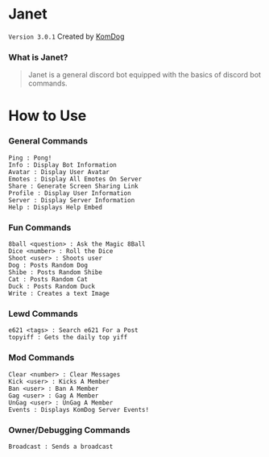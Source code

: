 # Janet

`Version 3.0.1`
Created by [KomDog](https://github.com/komdog)


### What is Janet?

> Janet is a general discord bot equipped with the basics of discord bot commands.

# How to Use

### General Commands
```
Ping : Pong!
Info : Display Bot Information
Avatar : Display User Avatar
Emotes : Display All Emotes On Server
Share : Generate Screen Sharing Link
Profile : Display User Information
Server : Display Server Information
Help : Displays Help Embed
```
### Fun Commands
```
8ball <question> : Ask the Magic 8Ball
Dice <number> : Roll the Dice
Shoot <user> : Shoots user
Dog : Posts Random Dog
Shibe : Posts Random Shibe
Cat : Posts Random Cat
Duck : Posts Random Duck
Write : Creates a text Image
```
### Lewd Commands
```
e621 <tags> : Search e621 For a Post
topyiff : Gets the daily top yiff
```
### Mod Commands
```
Clear <number> : Clear Messages
Kick <user> : Kicks A Member
Ban <user> : Ban A Member
Gag <user> : Gag A Member
UnGag <user> : UnGag A Member
Events : Displays KomDog Server Events!
```
### Owner/Debugging Commands
```
Broadcast : Sends a broadcast
```


